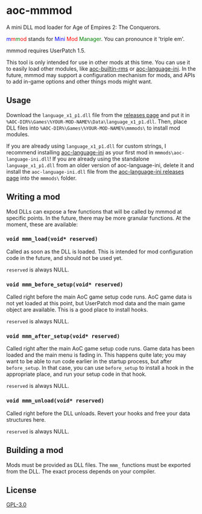 # aoc-mmmod
A mini DLL mod loader for Age of Empires 2: The Conquerors.

<span style="color: blue">m</span><span style="color: red">m</span><span style="color: green">m</span><span style="color: red">od</span> stands for <span style="color: blue">Mini</span> <span style="color: red">Mod</span> <span style="color: green">Manager</span>. You can pronounce it 'triple em'.

mmmod requires UserPatch 1.5.

This tool is only intended for use in other mods at this time. You can use it to easily load other modules, like [aoc-builtin-rms](https://github.com/siegeengineers/aoc-builtin-rms) or [aoc-language-ini](https://github.com/siegeengineers/aoc-language-ini). In the future, mmmod may support a configuration mechanism for mods, and APIs to add in-game options and other things mods might want.

## Usage
Download the `language_x1_p1.dll` file from the [releases page](https://github.com/siegeengineers/aoc-mmmod/releases) and put it in `%AOC-DIR%\Games\%YOUR-MOD-NAME%\Data\language_x1_p1.dll`. Then, place DLL files into `%AOC-DIR%\Games\%YOUR-MOD-NAME%\mmmods\` to install mod modules.

If you are already using `language_x1_p1.dll` for custom strings, I recommend installing [aoc-language-ini](https://github.com/siegeengineers/aoc-language-ini) as your first mod in `mmmods\aoc-language-ini.dll`!
If you are already using the standalone `language_x1_p1.dll` from an older version of aoc-language-ini, delete it and install the `aoc-language-ini.dll` file from the [aoc-language-ini releases page](https://github.com/SiegeEngineers/aoc-language-ini/releases) into the `mmmods\` folder.

## Writing a mod
Mod DLLs can expose a few functions that will be called by mmmod at specific points. In the future, there may be more granular functions. At the moment, these are available:

### `void mmm_load(void* reserved)`
Called as soon as the DLL is loaded. This is intended for mod configuration code in the future, and should not be used yet.

`reserved` is always NULL.

### `void mmm_before_setup(void* reserved)`
Called right before the main AoC game setup code runs. AoC game data is not yet loaded at this point, but UserPatch mod data and the main game object are available. This is a good place to install hooks.

`reserved` is always NULL.

### `void mmm_after_setup(void* reserved)`
Called right after the main AoC game setup code runs. Game data has been loaded and the main menu is fading in. This happens quite late; you may want to be able to run code earlier in the startup process, but after `before_setup`. In that case, you can use `before_setup` to install a hook in the appropriate place, and run your setup code in that hook.

`reserved` is always NULL.

### `void mmm_unload(void* reserved)`
Called right before the DLL unloads. Revert your hooks and free your data structures here.

`reserved` is always NULL.

## Building a mod
Mods must be provided as DLL files. The `mmm_` functions must be exported from the DLL. The exact process depends on your compiler.

## License
[GPL-3.0](./LICENSE.md)
